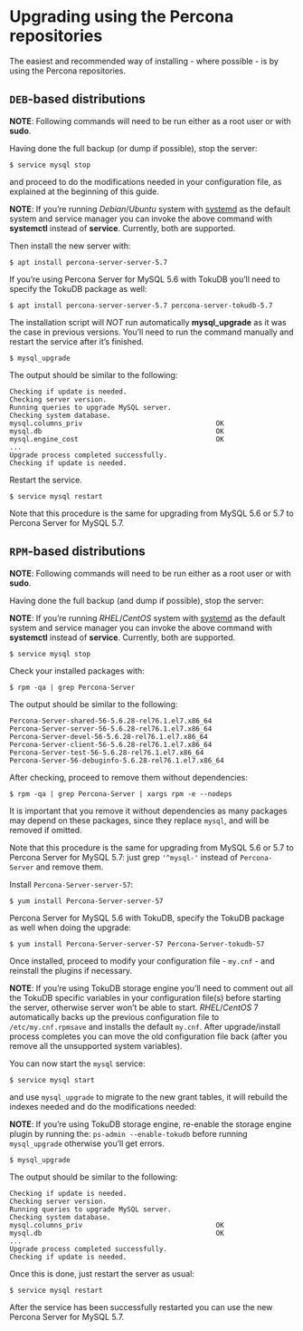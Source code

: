 
# Upgrading using the Percona repositories

The easiest and recommended way of installing - where possible - is by using the Percona repositories.


## `DEB`-based distributions

**NOTE**: Following commands will need to be run either as a root user or with **sudo**.

Having done the full backup (or dump if possible), stop the server:

```shell
$ service mysql stop
```

and proceed to do the modifications needed in your configuration file, as explained at the beginning of this guide.

**NOTE**: If you’re running *Debian*/*Ubuntu* system with [systemd](http://freedesktop.org/wiki/Software/systemd/) as the default system and service manager you can invoke the above command with **systemctl** instead of **service**. Currently, both are supported.

Then install the new server with:

```shell
$ apt install percona-server-server-5.7
```

If you’re using Percona Server for MySQL 5.6 with TokuDB you’ll need to specify the TokuDB package as well:

```shell
$ apt install percona-server-server-5.7 percona-server-tokudb-5.7
```

The installation script will *NOT* run automatically **mysql_upgrade** as it was the case in previous versions. You’ll need to run the command manually and restart the service after it’s finished.

```shell
$ mysql_upgrade
```
The output should be similar to the following:

```text
Checking if update is needed.
Checking server version.
Running queries to upgrade MySQL server.
Checking system database.
mysql.columns_priv                                 OK
mysql.db                                           OK
mysql.engine_cost                                  OK
...
Upgrade process completed successfully.
Checking if update is needed.
```
Restart the service.

```shell
$ service mysql restart
```

Note that this procedure is the same for upgrading from MySQL 5.6 or 5.7 to Percona Server for MySQL 5.7.

## `RPM`-based distributions

**NOTE**: Following commands will need to be run either as a root user or with **sudo**.

Having done the full backup (and dump if possible), stop the server:

**NOTE**: If you’re running *RHEL*/*CentOS* system with [systemd](http://freedesktop.org/wiki/Software/systemd/) as the default system and service manager you can invoke the above command with **systemctl** instead of **service**. Currently, both are supported.

```shell
$ service mysql stop
```

Check your installed packages with:

```shell
$ rpm -qa | grep Percona-Server
```

The output should be similar to the following: 

```text
Percona-Server-shared-56-5.6.28-rel76.1.el7.x86_64
Percona-Server-server-56-5.6.28-rel76.1.el7.x86_64
Percona-Server-devel-56-5.6.28-rel76.1.el7.x86_64
Percona-Server-client-56-5.6.28-rel76.1.el7.x86_64
Percona-Server-test-56-5.6.28-rel76.1.el7.x86_64
Percona-Server-56-debuginfo-5.6.28-rel76.1.el7.x86_64
```

After checking, proceed to remove them without dependencies:

```shell
$ rpm -qa | grep Percona-Server | xargs rpm -e --nodeps
```

It is important that you remove it without dependencies as many 
packages may depend on these packages, since they replace `mysql`, and 
will be 
removed if omitted.

Note that this procedure is the same for upgrading from MySQL 5.6 or 5.7 to Percona Server for MySQL 5.7: just grep `'^mysql-'` instead of `Percona-Server` and remove them.

Install `Percona-Server-server-57`:

```shell
$ yum install Percona-Server-server-57
```

Percona Server for MySQL 5.6 with TokuDB, specify the TokuDB package as 
well when doing the upgrade:

```shell
$ yum install Percona-Server-server-57 Percona-Server-tokudb-57
```

Once installed, proceed to modify your configuration file - `my.cnf` - and reinstall the plugins if necessary.

**NOTE**: If you’re using TokuDB storage engine you’ll need to comment out all the TokuDB specific variables in your configuration file(s) before starting the server, otherwise server won’t be able to start. *RHEL*/*CentOS* 7 automatically backs up the previous configuration file to `/etc/my.cnf.rpmsave` and installs the default `my.cnf`. After upgrade/install process completes you can move the old configuration file back (after you remove all the unsupported system variables).

You can now start the `mysql` service:

```shell
$ service mysql start
```

and use `mysql_upgrade` to migrate to the new grant tables, it will rebuild the indexes needed and do the modifications needed:

**NOTE**: If you’re using TokuDB storage engine, re-enable the storage 
engine plugin by running the: `ps-admin --enable-tokudb` before running `mysql_upgrade` otherwise you’ll get errors.

```shell
$ mysql_upgrade
```

The output should be similar to the following:

```text
Checking if update is needed.
Checking server version.
Running queries to upgrade MySQL server.
Checking system database.
mysql.columns_priv                                 OK
mysql.db                                           OK
...
Upgrade process completed successfully.
Checking if update is needed.
```

Once this is done, just restart the server as usual:

```shell
$ service mysql restart
```

After the service has been successfully restarted you can use the new Percona Server for MySQL 5.7.
